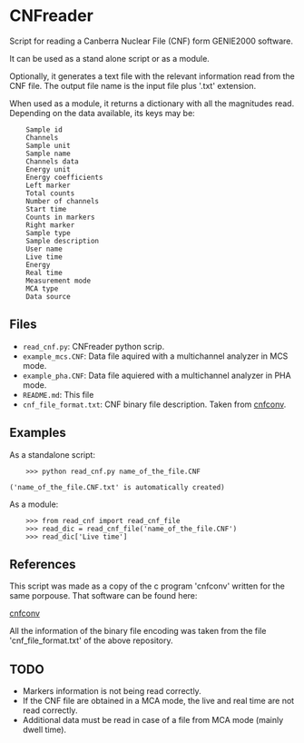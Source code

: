 
CNFreader
=========

Script for reading a Canberra Nuclear File (CNF) form GENIE2000 software.

It can be used as a stand alone script or as a module.

Optionally, it generates a text file with the relevant information read from the CNF file. The output file name is the input file plus '.txt' extension.

When used as a module, it returns a dictionary with all the magnitudes read. Depending on the data available, its keys may be:
       
        Sample id
        Channels
        Sample unit
        Sample name
        Channels data
        Energy unit
        Energy coefficients
        Left marker
        Total counts
        Number of channels
        Start time
        Counts in markers
        Right marker
        Sample type
        Sample description
        User name
        Live time
        Energy
        Real time
        Measurement mode
        MCA type
        Data source

Files
-----

  * `read_cnf.py`: CNFreader python scrip.
  * `example_mcs.CNF`: Data file aquired with a multichannel analyzer in MCS mode.
  * `example_pha.CNF`: Data file aquiered with a multichannel analyzer in PHA mode.
  * `README.md`: This file
  * `cnf_file_format.txt`: CNF binary file description. Taken from [cnfconv](https://github.com/messlinger/cnfconv).

Examples
--------

As a standalone script:

```
    >>> python read_cnf.py name_of_the_file.CNF
```
    ('name_of_the_file.CNF.txt' is automatically created)

As a module:

```
    >>> from read_cnf import read_cnf_file
    >>> read_dic = read_cnf_file('name_of_the_file.CNF')
    >>> read_dic['Live time']
```

References
----------

This script was made as a copy of the c program 'cnfconv' written for the same porpouse. That software can be found here: 

[cnfconv](https://github.com/messlinger/cnfconv)

All the information of the binary file encoding was taken from the file 'cnf_file_format.txt' of the above repository.

TODO
----

  * Markers information is not being read correctly.
  * If the CNF file are obtained in a MCA mode, the live and real time are not read correctly.
  * Additional data must be read in case of a file from MCA mode (mainly dwell time).


